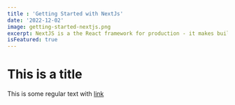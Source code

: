```yaml
---
title : 'Getting Started with NextJs'
date: '2022-12-02'
image: getting-started-nextjs.png
excerpt: NextJS is a the React framework for production - it makes building Fullstack React apps and sites a breeze and ships with built-in SSR.
isFeatured: true
---
```


# This is a title

This is some regular text with [link](https://google.com)